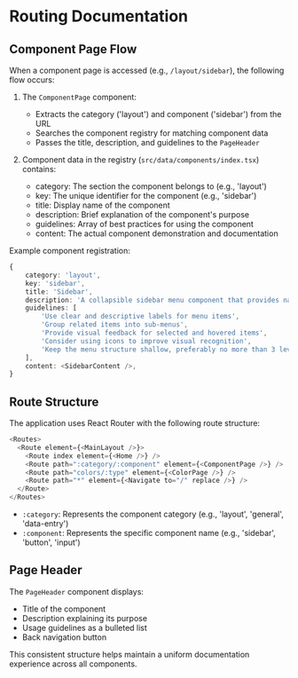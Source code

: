 # Routing Documentation

## Component Page Flow

When a component page is accessed (e.g., `/layout/sidebar`), the following flow occurs:

1. The `ComponentPage` component:
   - Extracts the category ('layout') and component ('sidebar') from the URL
   - Searches the component registry for matching component data
   - Passes the title, description, and guidelines to the `PageHeader`

2. Component data in the registry (`src/data/components/index.tsx`) contains:
   - category: The section the component belongs to (e.g., 'layout')
   - key: The unique identifier for the component (e.g., 'sidebar')
   - title: Display name of the component
   - description: Brief explanation of the component's purpose
   - guidelines: Array of best practices for using the component
   - content: The actual component demonstration and documentation

Example component registration:
```typescript
{
    category: 'layout',
    key: 'sidebar',
    title: 'Sidebar',
    description: 'A collapsible sidebar menu component that provides navigation with expandable/collapsible sections.',
    guidelines: [
        'Use clear and descriptive labels for menu items',
        'Group related items into sub-menus',
        'Provide visual feedback for selected and hovered items',
        'Consider using icons to improve visual recognition',
        'Keep the menu structure shallow, preferably no more than 3 levels deep'
    ],
    content: <SidebarContent />,
}
```

## Route Structure

The application uses React Router with the following route structure:

```typescript
<Routes>
  <Route element={<MainLayout />}>
    <Route index element={<Home />} />
    <Route path=":category/:component" element={<ComponentPage />} />
    <Route path="colors/:type" element={<ColorPage />} />
    <Route path="*" element={<Navigate to="/" replace />} />
  </Route>
</Routes>
```

- `:category`: Represents the component category (e.g., 'layout', 'general', 'data-entry')
- `:component`: Represents the specific component name (e.g., 'sidebar', 'button', 'input')

## Page Header

The `PageHeader` component displays:
- Title of the component
- Description explaining its purpose
- Usage guidelines as a bulleted list
- Back navigation button

This consistent structure helps maintain a uniform documentation experience across all components. 